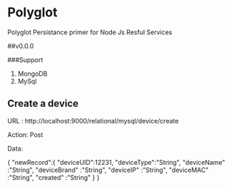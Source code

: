 # Polyglot
Polyglot Persistance primer for Node Js Resful Services

##v0.0.0

###Support 

1) MongoDB
2) MySql


## Create a device 

URL :
 http://localhost:9000/relational/mysql/device/create

Action:
 Post

Data:

{
	"newRecord":{
		     "deviceUID":12231,
		     "deviceType":"String",
		     "deviceName" :"String",
		     "deviceBrand" :"String",
		     "deviceIP" :"String",
		     "deviceMAC" :"String",
		     "created" :"String"
		}
}

